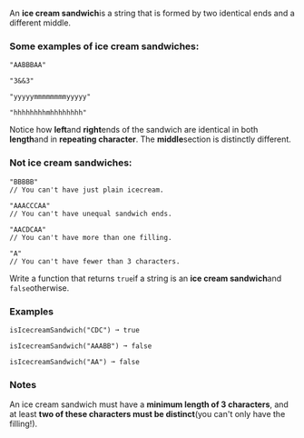 An **ice cream sandwich**is a string that is formed by two identical ends and a different middle.


### Some examples of ice cream sandwiches: ###
    "AABBBAA"

    "3&&3"

    "yyyyymmmmmmmmyyyyy"

    "hhhhhhhhmhhhhhhhh"

Notice how **left**and **right**ends of the sandwich are identical in both **length**and in **repeating character**. The **middle**section is distinctly different.


### Not ice cream sandwiches: ###
    "BBBBB"
    // You can't have just plain icecream.

    "AAACCCAA"
    // You can't have unequal sandwich ends.

    "AACDCAA"
    // You can't have more than one filling.

    "A"
    // You can't have fewer than 3 characters.

Write a function that returns `true`if a string is an **ice cream sandwich**and `false`otherwise.


### Examples ###
    isIcecreamSandwich("CDC") ➞ true

    isIcecreamSandwich("AAABB") ➞ false

    isIcecreamSandwich("AA") ➞ false


### Notes ###
An ice cream sandwich must have a **minimum length of 3 characters**, and at least **two of these characters must be distinct**(you can't only have the filling!).